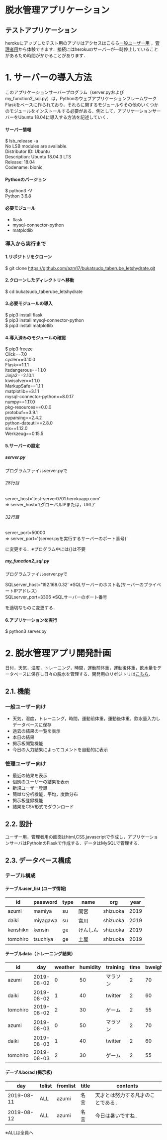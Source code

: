 # 脱水管理アプリケーション
## テストアプリケーション
herokuにアップしたテスト用のアプリはアクセスはこちら[一般ユーザー用](http://test-server0701.herokuapp.com/)
，[管理者用](http://test-server0701.herokuapp.com/admin)から体験できます．接続にはherokuのサーバーが一時停止していることがあるため時間がかかることがあります．

# 1. サーバーの導入方法
このアプリケーションサーバープログラム（server.pyおよびmy_function2_sql.py）は，Pythonのウェブアプリケーションフレームワーク Flaskをベースに作られており，それらに関するモジュールやその他のいくつかのモジュールをインストールする必要がある．例として，アプリケーションサーバーをUbuntu 18.04に導入する方法を記述していく．

#### サーバー情報
$ lsb_release -a  
No LSB modules are available.  
Distributor ID: Ubuntu  
Description:    Ubuntu 18.04.3 LTS  
Release:        18.04  
Codename:       bionic  
#### Pythonのバージョン
$ python3 -V  
Python 3.6.8  
#### 必要モジュール
- flask
- mysql-connector-python
- matplotlib

### 導入から実行まで
#### 1.リポジトリをクローン  
$ git clone https://github.com/azm17/bukatsudo_taberube_letshydrate.git  
#### 2.クローンしたディレクトリへ移動  
$ cd bukatsudo_taberube_letshydrate  
#### 3.必要モジュールの導入  
$ pip3 install flask  
$ pip3 install mysql-connector-python  
$ pip3 install matplotlib  

#### 4.導入済みのモジュールの確認  
$ pip3 freeze  
Click==7.0  
cycler==0.10.0  
Flask==1.1.1  
itsdangerous==1.1.0  
Jinja2==2.10.1  
kiwisolver==1.1.0  
MarkupSafe==1.1.1  
matplotlib==3.1.1  
mysql-connector-python==8.0.17  
numpy==1.17.0  
pkg-resources==0.0.0  
protobuf==3.9.1  
pyparsing==2.4.2  
python-dateutil==2.8.0  
six==1.12.0  
Werkzeug==0.15.5
#### 5.サーバーの設定  
##### server.py
プログラムファイルserver.pyで

###### 28行目
server_host='test-server0701.herokuapp.com'  
⇒
server_host='{グローバルIPまたは，URL}'  
###### 32行目
server_port=50000  
⇒
server_port='{server.pyを実行するサーバーのポート番号}'


に変更する．※プログラム中には{}は不要



##### my_function2_sql.py
プログラムファイルserver.pyで

SQLserver_host='192.168.0.32' ※SQLサーバーのホスト名(サーバーのプライベートIPアドレス)  
SQLserver_port=3306  ※SQLサーバーのポート番号

を適切なものに変更する．


#### 6.アプリケーションを実行
$ python3 server.py

# 2. 脱水管理アプリ開発計画
日付，天気，湿度，トレーニング，時間，運動前体重，運動後体重，飲水量をデータベースに保存し日々の脱水を管理する．開発用のリポジトリは[こちら](https://github.com/azm17/app0702)．
## 2.1. 機能
### 一般ユーザー向け
- 天気，湿度，トレーニング，時間，運動前体重，運動後体重，飲水量入力しデータベースに保存
- 過去の結果の一覧を表示
- 本日の結果
- 掲示板閲覧機能
- 今日の入力結果によってコメントを自動的に表示

### 管理ユーザー向け
- 最近の結果を表示
- 個別のユーザーの結果を表示
- 新規ユーザー登録
- 簡単な分析機能，平均，度数分布
- 掲示板登録機能
- 結果をCSV形式でダウンロード

## 2.2. 設計
ユーザー用，管理者用の画面はhtml,CSS,javascriptで作成し，アプリケーションサーバはPytholnのFlaskで作成する．データはMySQLで管理する．

## 2.3. データベース構成
### テーブル構成

#### テーブルuser_list (ユーザ情報)
|id|password|type|name|org|year|
|---|---|---|---|---|---|
|azumi|mamiya|su|間宮|shizuoka|2019|
|daiki|miyagawa|su|宮川|shizuoka|2019|
|kenshikn|kensin|ge|けんしん|shizuoka|2019|
|tomohiro|tsuchiya|ge|土屋|shizuoka|2019|

#### テーブルdata（トレーニング結果）
|id|day|weather|humidity|training|time|bweight|aweight|water|temp|rtime|  
|---|---|---|---|---|---|---|---|---|---|---|  
|azumi|2019-08-02|0|50|マラソン|2|70|68.9|0|30|201902191657|  
|daiki|2019-08-02|1|40|twitter|2|60|59.8|0.1|30|201902191667|  
|tomohiro|2019-08-02|2|30|ゲーム|2|55|54.9|0.3|30|201902191677|  
|azumi|2019-08-03|0|50|マラソン|2|70|68.9|0|30|201902191687|  
|daiki|2019-08-03|1|40|twitter|2|60|59.8|0.1|30|201902191697|  
|tomohiro|2019-08-03|2|30|ゲーム|2|55|54.9|0.3|30|201902191757|  

#### デーブルborad (掲示板)
|day|tolist|fromlist|title|contents|
|---|---|---|---|---|
|2019-08-11|ALL|azumi|名言|天才とは努力する凡才のことである．|
|2019-08-12|ALL|azumi|名言|今日は暑いですね．|

※ALLは全員へ